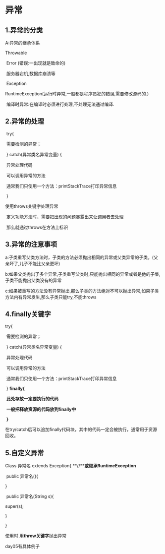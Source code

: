 # 异常

## 1.异常的分类

A:异常的继承体系

  Throwable

​         Error (错误:一出现就是致命的)

​                服务器宕机,数据库崩溃等

​         Exception

​                RuntimeException(运行时异常,一般都是程序员犯的错误,需要修改源码的.)

​                编译时异常:在编译时必须进行处理,不处理无法通过编译.

## 2.异常的处理

​    try{

​       需要检测的异常；

​    }  catch(异常类名异常变量) {

​       异常处理代码

​       可以调用异常的方法

​       通常我们只使用一个方法：printStackTrace打印异常信息

​    }

 使用throws关键字处理异常

​         定义功能方法时，需要把出现的问题暴露出来让调用者去处理

​	那么就通过throws在方法上标识



## 3.异常的注意事项

​	a:子类重写父类方法时，子类的方法必须抛出相同的异常或父类异常的子类。(父亲坏了,儿子不能比父亲更坏)

​       b:如果父类抛出了多个异常,子类重写父类时,只能抛出相同的异常或者是他的子集,子类不能抛出父类没有的异常

​       c:如果被重写的方法没有异常抛出,那么子类的方法绝对不可以抛出异常,如果子类方法内有异常发生,那么子类只能try,不能throws



## 4.finally关键字

try{

​       需要检测的异常；

​    } catch(异常类名异常变量) {

​       异常处理代码

​       可以调用异常的方法

​       通常我们只使用一个方法：printStackTrace打印异常信息

​    } **finally{**

​       **此处存放一定要执行的代码**

​       **一般把释放资源的代码放到finally中**

​    **}**

​	在try/catch后可以追加finally代码块，其中的代码一定会被执行，通常用于资源回收。 



## 5.自定义异常

Class 异常名 extends Exception{ **//****或继承RuntimeException**

​    public 异常名(){

 }

​    public 异常名(String s){ 

super(s); 

 }

}

使用时  用**throw关键字**抛出异常

day05有具体例子

